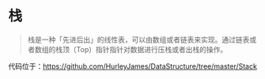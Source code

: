# 栈

> 栈是一种「先进后出」的线性表，可以由数组或者链表来实现。通过链表或者数组的栈顶（Top）指针指针对数据进行压栈或者出栈的操作。

代码位于：https://github.com/HurleyJames/DataStructure/tree/master/Stack
